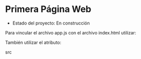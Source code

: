 <h1> Primera Página Web</h1>

- Estado del proyecto: En construcción

Para vincular el archivo app.js con el archivo index.html utilizar:

<script></script>

También utilizar el atributo:

src
